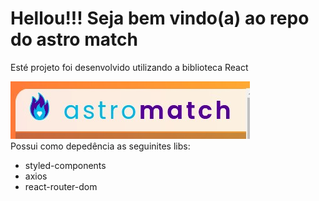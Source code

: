 # Hellou!!! Seja bem vindo(a) ao repo do astro match

Esté projeto foi desenvolvido utilizando a biblioteca React

<img src="./assets/astromatch.jpg">

<br>
Possui como depedência as seguinites libs:
<ul>
  <li>styled-components</li>
  <li>axios</li>
  <li>react-router-dom</li>
</ul>
